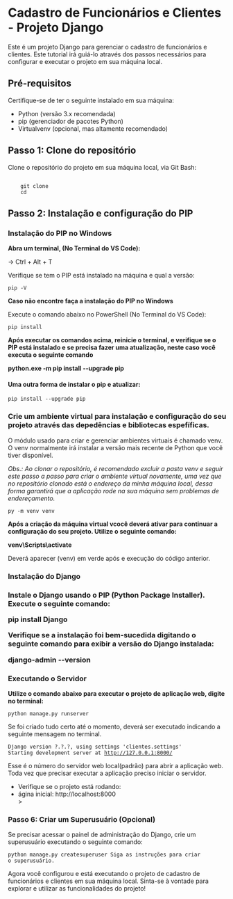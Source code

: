 <h1> Cadastro de Funcionários e Clientes - Projeto Django </h1>

Este é um projeto Django para gerenciar o cadastro de funcionários e clientes. Este tutorial irá guiá-lo através dos
passos necessários para configurar e executar o projeto em sua máquina local.

<h2> Pré-requisitos </h2>

Certifique-se de ter o seguinte instalado em sua máquina:

<ul>
    <li>
        Python (versão 3.x recomendada)
    </li>
    <li>
        pip (gerenciador de pacotes Python)
    </li>
    <li>
        Virtualvenv (opcional, mas altamente recomendado)
    </li>
</ul>

<h2> Passo 1: Clone do repositório </h2>

Clone o repositório do projeto em sua máquina local, via Git Bash:

<code>
    git clone <url_do_repositorio>
    cd <nome_do_projeto>
</code>

<h2>Passo 2: Instalação e configuração do PIP </h2>


<h3> Instalação do PIP no Windows </h3>

<strong>Abra um terminal, (No Terminal do VS Code): </strong>

-> Ctrl + Alt + T

Verifique se tem o PIP está instalado na máquina e qual a versão:

<code>pip -V</code>

<strong>Caso não encontre faça a instalação do PIP no Windows</strong>

Execute o comando abaixo no PowerShell (No Terminal do VS Code):

<code>pip install</code>

<strong>Após executar os comandos acima, reinicie o terminal, e verifique se o PIP está instalado e se precisa fazer uma
    atualização, neste caso você executa o seguinte comando</strong>

<strong>python.exe -m pip install --upgrade pip</strong>

<h4>Uma outra forma de instalar o pip e atualizar:</h4>

<code>pip install --upgrade pip</code>

<h3>Crie um ambiente virtual para instalação e configuração do seu projeto através das depedências e bibliotecas
    espefíficas.</h3>

O módulo usado para criar e gerenciar ambientes virtuais é chamado venv. O venv normalmente irá instalar a versão mais
recente de Python que você tiver disponível.

<i> Obs.: Ao clonar o repositório, é recomendado excluir a pasta venv e seguir este passo a passo para criar o ambiente
    virtual novamente, uma vez que no repositório clonado está o endereço da minha máquina local, dessa forma garantirá
    que a aplicação rode na sua máquina sem problemas de endereçamento. </i>

<code>py -m venv venv</code>

<strong>Após a criação da máquina virtual vcocê deverá ativar para continuar a configuração do seu projeto. Utilize o
    seguinte comando:</strong>

<strong>venv\Scripts\activate</strong>

Deverá aparecer (venv) em verde após e execução do código anterior.

<h3>Instalação do Django<h3>

<strong>Instale o Django usando o PIP (Python Package Installer). Execute o seguinte comando:</strong>

<strong>pip install Django</strong>

<strong>Verifique se a instalação foi bem-sucedida digitando o seguinte comando para exibir a versão do Django
instalada:</strong>

<strong>django-admin --version</strong>

<h3>Executando o Servidor</h3>

<strong>Utilize o comando abaixo para executar o projeto de aplicação web, digite no terminal:</strong>

<code>python manage.py runserver </code>

Se foi criado tudo certo até o momento, deverá ser executado indicando a seguinte mensagem no terminal.

<code>Django version ?.?.?, using settings 'clientes.settings'
Starting development server at http://127.0.0.1:8000/
</code>

Esse é o número do servidor web local(padrão) para abrir a aplicação web. Toda vez que precisar executar a
aplicação preciso iniciar o servidor.

<ul>
    <li>
        Verifique se o projeto está rodando:
    </li>
    <li>
        ágina inicial: http://localhost:8000
    </li>>
</ul>

<h3>Passo 6: Criar um Superusuário (Opcional)</h3>

Se precisar acessar o painel de administração do Django, crie um superusuário executando o seguinte comando:

<code>python manage.py createsuperuser
      Siga as instruções para criar o superusuário.</code>

Agora você configurou e está executando o projeto de cadastro de funcionários e clientes em sua máquina local.
Sinta-se à vontade para explorar e utilizar as funcionalidades do projeto!